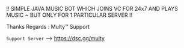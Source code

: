 !! SIMPLE JAVA MUSIC BOT WHICH JOINS VC FOR 24x7 AND PLAYS MUSIC ~ BUT ONLY FOR 1 PARTICULAR SERVER !!


Thanks
Regards : Multy™️ Support

`Support Server`  --> https://dsc.gg/multy 
